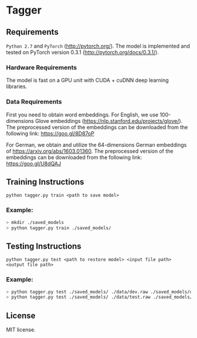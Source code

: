 # Tagger


## Requirements
``Python 2.7`` and ``PyTorch`` (http://pytorch.org/).
The model is implemented and tested on PyTorch version 0.3.1 (http://pytorch.org/docs/0.3.1/).

### Hardware Requirements
The model is fast on a GPU unit with CUDA + cuDNN deep learning libraries.

### Data Requirements
First you need to obtain word embeddings.
For English, we use 100-dimensions Glove embeddings (https://nlp.stanford.edu/projects/glove/).
The preprocessed version of the embeddings can be downloaded from the following link:
https://goo.gl/8D87oP

For German, we obtain and utilize the 64-dimensions German embeddings of https://arxiv.org/abs/1603.01360.
The preprocessed version of the embeddings can be downloaded from the following link:
https://goo.gl/U8dQAJ

## Training Instructions
```python tagger.py train <path to save model>```

### Example:
```sh
> mkdir ./saved_models
> python tagger.py train ./saved_models/
```

## Testing Instructions
```python tagger.py test <path to restore model> <input file path> <output file path>```

### Example:
```sh
> python tagger.py test ./saved_models/ ./data/dev.raw ./saved_models/dev.predicted
> python tagger.py test ./saved_models/ ./data/test.raw ./saved_models/test.predicted
```

## License
MIT license.
